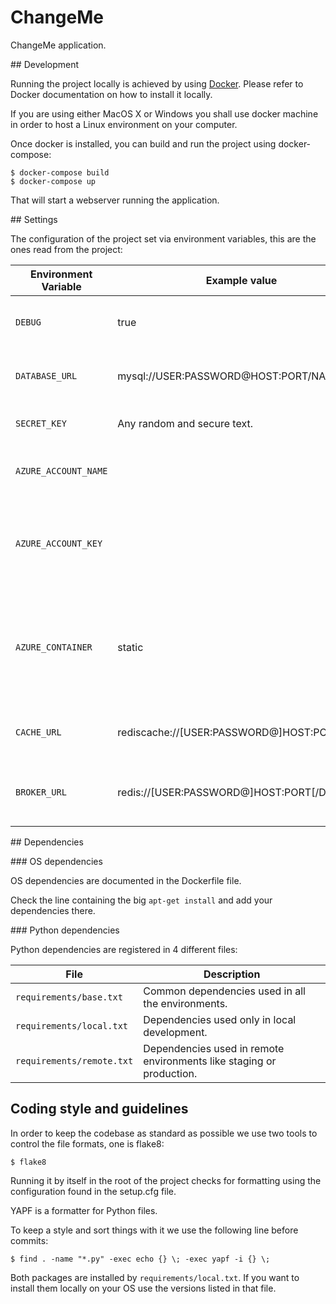 # ChangeMe

ChangeMe application.

## Development

Running the project locally is achieved by using [Docker](https://www.docker.com/). Please refer to Docker documentation on how to install it locally.

If you are using either MacOS X or Windows you shall use docker machine in order to host a Linux environment on your computer.

Once docker is installed, you can build and run the project using docker-compose:

```
$ docker-compose build
$ docker-compose up
```

That will start a webserver running the application.

## Settings

The configuration of the project set via environment variables, this are the ones read from the project:



Environment Variable|Example value|Description|
--------------------|-------------|-----------|
``DEBUG``|true|If debug messages should be enabled.|
``DATABASE_URL``|mysql://USER:PASSWORD@HOST:PORT/NAME|Connection to the database (MySQL).|
``SECRET_KEY``|Any random and secure text.|Key used to sign coockies.|
``AZURE_ACCOUNT_NAME``||Azure Storage Account name.|
``AZURE_ACCOUNT_KEY``||Private key that gives your Django app access to your Azure Account.|
``AZURE_CONTAINER``|static|This is where the files uploaded through your Django app will be uploaded. .|
``CACHE_URL``|rediscache://[USER:PASSWORD@]HOST:PORT[/DB]|Connection to the cache (Redis).|
``BROKER_URL``|redis://[USER:PASSWORD@]HOST:PORT[/DB]|Connection to the celery broker (Redis).|

## Dependencies

### OS dependencies

OS dependencies are documented in the Dockerfile file.

Check the line containing the big ``apt-get install`` and add your dependencies there.

### Python dependencies

Python dependencies are registered in 4 different files:

|File|Description|
|----|-----------|
|``requirements/base.txt``|Common dependencies used in all the environments.|
|``requirements/local.txt``|Dependencies used only in local development.|
|``requirements/remote.txt``|Dependencies used in remote environments like staging or production.|

## Coding style and guidelines

In order to keep the codebase as standard as possible we use two tools to control the file formats, one is flake8:

    $ flake8
    
Running it by itself in the root of the project checks for formatting using the configuration found in the setup.cfg file.

YAPF is a formatter for Python files.

To keep a style and sort things with it we use the following line before commits:

    $ find . -name "*.py" -exec echo {} \; -exec yapf -i {} \;

Both packages are installed by ``requirements/local.txt``. If you want to install them locally on your OS use the versions listed in that file.
